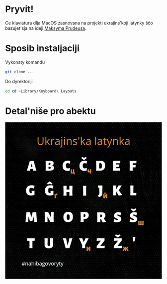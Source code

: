 # Pryvit! 

Ce klaviatura dlja MacOS zasnovana na projekti ukrajins'koji latynky ščo bazujet'sja na ideji [Maksyma Prudeusa](https://ukr-latynka.org). 

# Sposib instaljaciji

Vykonaty komandu

```bash
git clone ...
```

Do dyrektoriji

```bash
cd cd ~Library/Keyboard\ Layouts
```

# Detal'niše pro abektu

![Ukrajins'ka latynka](./readme/Abetka_1.jpg "Abetka")
